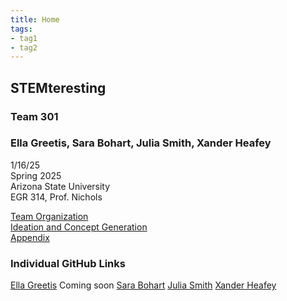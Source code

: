 ```yaml
---
title: Home
tags:
- tag1
- tag2
---
```


## STEMteresting
### Team 301
### Ella Greetis, Sara Bohart, Julia Smith, Xander Heafey
1/16/25 <br>
Spring 2025 <br>
Arizona State University <br>
EGR 314, Prof. Nichols <br>

[Team Organization](team-organization.md) <br>
[Ideation and Concept Generation](ideation-and-concept-generation.md) <br>
[Appendix](appendix.md)

### Individual GitHub Links
[Ella Greetis]() Coming soon
[Sara Bohart](https://sarabohart.github.io/)
[Julia Smith](https://juliasmith141414.github.io/)
[Xander Heafey](https://xanderheafey.github.io/)
